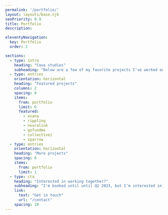 ```yaml
---
permalink: '/portfolio/'
layout: layouts/base.njk
seoPriority: 0.9
title: Portfolio
description:

eleventyNavigation:
  key: Portfolio
  order: 2

sections: 
  - type: intro
    heading: "Case studies"
    subheading: "Below are a few of my favorite projects I've worked on over the past few years."
  - type: entries
    orientation: horizontal
    heading: "Featured projects"
    columns: 2
    spacing: 8
    items: 
      from: portfolio
      limit: 6
      featured:
        - asana
        - rippling
        - neuralink
        - gofundme
        - collectivei
        - sparrow
  - type: entries
    orientation: horizontal
    heading: "More projects"
    spacing: 8
    items: 
      from: portfolio
      limit: 1
  - type: cta
    heading: "Interested in working together?"
    subheading: "I'm booked until until Q2 2023, but I'm interested in talking with folks who want to collaborate in Q3–Q4."
    link:
      text: "Get in touch"
      url: "/contact"
    spacing: 10
---
```

